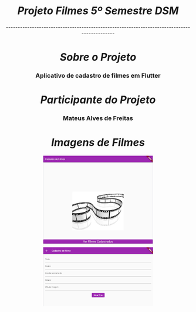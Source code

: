 <div align="center">
  <h1> 
    <i> Projeto Filmes 5º Semestre DSM </i>
  </h1>

  <div align="center">--------------------------------------------------------------------------------------------</div>
  <div align="center">
    <h1> 
      <i> Sobre o Projeto</i>
    </h1>
    <h3> 
      Aplicativo de cadastro de filmes em Flutter
    </h3>
  </div>
  <div align="center">
    <h1> 
      <i> Participante do Projeto</i>
    </h1>
    <h3>Mateus Alves de Freitas</h3>
  </div>

  <!-- imagens de filmes aqui -->
  <div align="center">
    <h1> 
      <i> Imagens de Filmes</i>
    </h1>
    <img width="300" alt="filme1" src="https://github.com/mateusalvesf/projeto-filmes/blob/main/image/filme1.jpg">
    <img width="300" alt="filme3" src="https://github.com/mateusalvesf/projeto-filmes/blob/main/image/filmes3.png">
  </div>
</div>
